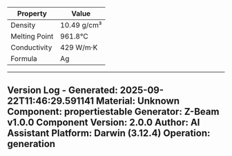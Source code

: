 | Property | Value |
|----------|-------|
| Density | 10.49 g/cm³ |
| Melting Point | 961.8°C |
| Conductivity | 429 W/m·K |
| Formula | Ag |


---
Version Log - Generated: 2025-09-22T11:46:29.591141
Material: Unknown
Component: propertiestable
Generator: Z-Beam v1.0.0
Component Version: 2.0.0
Author: AI Assistant
Platform: Darwin (3.12.4)
Operation: generation
---